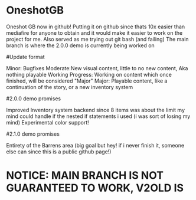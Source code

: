 # OneshotGB
Oneshot GB now in github!
Putting it on github since thats 10x easier than mediafire for anyone to obtain and it would make it easier to work on the project for me.
Also served as me trying out git bash (and failing)
The main branch is where the 2.0.0 demo is currently being worked on

#Update format

Minor: Bugfixes
Moderate:New visual content, little to no new content, Aka nothing playable
Working Progress: Working on content which once finished, will be considered "Major"
Major: Playable content, like a continuation of the story, or a new inventory system

#2.0.0 demo promises

Improved Inventory system backend since 8 items was about the limit my mind could handle if the nested if statements i used (i was sort of losing my mind)
Experimental color support!

#2.1.0 demo promises

Entirety of the Barrens area (big goal but hey! if i never finish it, someone else can since this is a public github page!)


# NOTICE: MAIN BRANCH IS NOT GUARANTEED TO WORK, V2OLD IS
